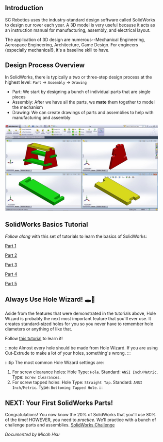 ## Introduction
SC Robotics uses the industry-standard design software called SolidWorks to design our rover each year. A 3D model is very useful because it acts as an instruction manual for manufacturing, assembly, and electrical layout.

The application of 3D design are numerous--Mechanical Engineering, Aerospace Engineering, Architecture, Game Design. For engineers (especially mechanical!), it's a baseline skill to have.

## Design Process Overview
In SolidWorks, there is typically a two or three-step design process at the highest level: `Part` -> `Assembly` -> `Drawing`

* Part: We start by designing a bunch of individual parts that are single pieces
* Assembly: After we have all the parts, we __mate__ them together to model the mechanism
* Drawing: We can create drawings of parts and assemblies to help with manufacturing and assembly

![Part and Assembly](./img/Assembly.png)

## SolidWorks Basics Tutorial
_Follow along_ with this set of tutorials to learn the basics of SolidWorks:

[Part 1](https://www.youtube.com/watch?v=VMVytWUt5S0)

[Part 2](https://www.youtube.com/watch?v=4wlEKAwpUX4)

[Part 3](https://www.youtube.com/watch?v=1ePHOdaOMfw)

[Part 4](https://www.youtube.com/watch?v=i4xJoJMqfX0)

[Part 5](https://www.youtube.com/watch?v=bVsxlmzkFRY)

## Always Use Hole Wizard! :hole::mage:
Aside from the features that were demonstrated in the tutorials above, Hole Wizard is probably the next most important feature that you'll ever use. It creates standard-sized holes for you so you never have to remember hole diameters or anything of like that.

Follow [this tutorial](https://www.youtube.com/watch?v=cpfMU3pIVdk) to learn it!

:::note
Almost every hole should be made from Hole Wizard. If you are using Cut-Extrude to make a lot of your holes, something's wrong.
:::

:::tip
The most common Hole Wizard settings are:
1. For screw clearance holes: Hole Type: `Hole`. Standard: `ANSI Inch/Metric`. Type: `Screw Clearances`.
2. For screw tapped holes:  Hole Type: `Straight Tap`. Standard: `ANSI Inch/Metric`. Type: `Bottoming Tapped Hole`.
:::

## NEXT: Your First SolidWorks Parts!
Congratulations! You now know the 20% of SolidWorks that you'll use 80% of the time! HOWEVER, you need to _practice_. We'll practice with a bunch of challenge parts and assemblies. [SolidWorks Challenge](./SolidWorks%20Challenge.md)

_Documented by Micah Hsu_